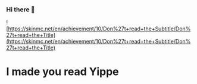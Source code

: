 ### Hi there 👋

![https://skinmc.net/en/achievement/10/Don%27t+read+the+Subtitle/Don%27t+read+the+Title](https://skinmc.net/en/achievement/10/Don%27t+read+the+Subtitle/Don%27t+read+the+Title)

# I made you read Yippe

